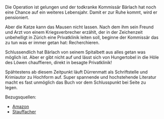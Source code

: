<!--Der Verdacht -->

Die Operation ist gelungen und der todkranke Kommissär Bärlach hat noch eine Chance auf ein weiteres Lebensjahr. Damit er zur Ruhe kommt, wird er pensioniert.

Aber die Katze kann das Mausen nicht lassen. Nach dem ihm sein Freund und Arzt von einem Kriegsverbrecher erzählt, der in der Zeichenzeit unbehelligt in Zürich eine Privatklinik leiten soll, beginne der Kommissär das zu tun was er immer getan hat: Recherchieren.

Schlussendlich hat Bärlach von seinem Spitalbett aus alles getan was möglich ist. Aber er gibt nicht auf und lässt sich von Hungertobel in die Höle des Löwen chauffieren, direkt in besagte Privatklinik!

Spähtestens ab diesem Zeitpunkt läuft Dürrenmatt als Schriftstelle und Krimiautor zu Hochform auf. Super spannende und hochstehende Literatur macht es fast unmöglich das Buch vor dem Schlusspunkt bei Seite zu legen.


Bezugsquellen:

- [Amazon](http://www.amazon.de/Richter-sein-Henker-Verdacht-Kriminalromane/dp/3257230605/ref=sr_1_4?ie=UTF8&qid=1364540160&sr=8-4)
- [Stauffacher](http://www.stauffacher.ch/shop/stb_start_startseite/suche/;jsessionid=4C21A8DDB9B25864EFC56EA72203FDB1.tc3p?fq=978-3257230604&sswg=ANY&submit.x=0&submit.y=0&timestamp=1364540207009)
